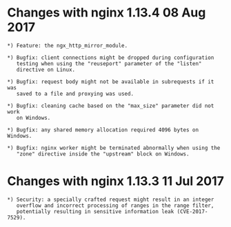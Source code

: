 # Changes with nginx 1.13.4                                        08 Aug 2017

    *) Feature: the ngx_http_mirror_module.

    *) Bugfix: client connections might be dropped during configuration
       testing when using the "reuseport" parameter of the "listen"
       directive on Linux.

    *) Bugfix: request body might not be available in subrequests if it was
       saved to a file and proxying was used.

    *) Bugfix: cleaning cache based on the "max_size" parameter did not work
       on Windows.

    *) Bugfix: any shared memory allocation required 4096 bytes on Windows.

    *) Bugfix: nginx worker might be terminated abnormally when using the
       "zone" directive inside the "upstream" block on Windows.


# Changes with nginx 1.13.3                                        11 Jul 2017

    *) Security: a specially crafted request might result in an integer
       overflow and incorrect processing of ranges in the range filter,
       potentially resulting in sensitive information leak (CVE-2017-7529).
